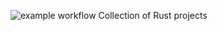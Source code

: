 ![example workflow](https://github.com/Ang-Andrew/rust_explore/actions/workflows/rust_build.yml/badge.svg)
Collection of Rust projects